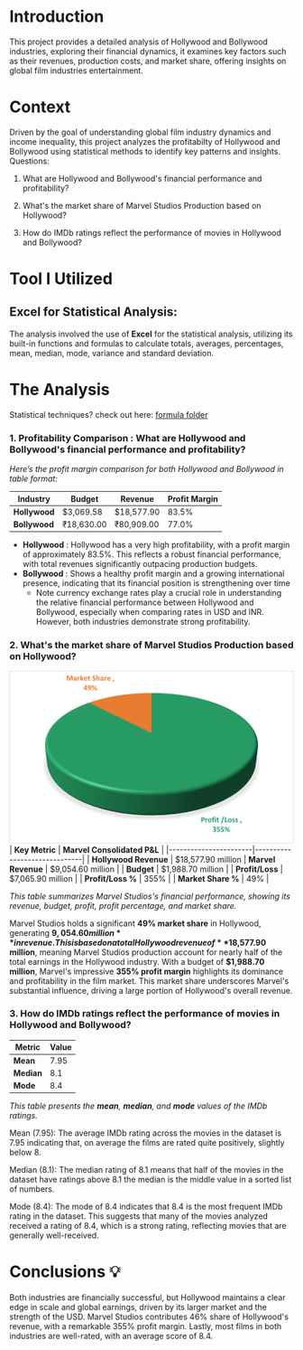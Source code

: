 # Introduction
This project provides a detailed analysis of Hollywood and Bollywood industries, exploring their financial dynamics, it examines key factors such as their revenues, production costs, and market share, offering insights on global film industries entertainment.

# Context
Driven by the goal of understanding global film industry dynamics and income inequality, this project analyzes the profitabilty of Hollywood and Bollywood using statistical methods to identify key patterns and insights. Questions:

1. What are Hollywood and Bollywood's financial performance and profitability?

2. What's the market share of Marvel Studios Production based on Hollywood?

3. How do IMDb ratings reflect the performance of movies in Hollywood and Bollywood?

# Tool I Utilized
## Excel for Statistical Analysis:
The analysis involved the use of **Excel** for the statistical analysis, utilizing its built-in functions and formulas to calculate totals, averages, percentages, mean, median, mode, variance and standard deviation. 

# The Analysis
Statistical techniques? check out here:
[formula folder](/formula/)
### 1. Profitability Comparison : What are Hollywood and Bollywood's financial performance and profitability?




*Here’s the profit margin comparison for both Hollywood and Bollywood in table format:*

| **Industry**  | **Budget** | **Revenue** | **Profit Margin** |
|---------------|------------------|-------------------|-------------------|
| **Hollywood** | $3,069.58        | $18,577.90        | 83.5%             |
| **Bollywood** | ₹18,630.00      | ₹80,909.00     | 77.0%             |

- **Hollywood** : Hollywood has a very high profitability, with a profit margin of approximately 83.5%. This reflects a robust financial performance, with total revenues significantly outpacing production budgets.
- **Bollywood** : Shows a healthy profit margin and a growing international presence, indicating that its financial position is strengthening over time
  - Note
currency exchange rates play a crucial role in understanding the relative financial performance between Hollywood and Bollywood, especially when comparing rates in USD and INR. However, both industries demonstrate strong profitability.


### 2. What's the market share of Marvel Studios Production based on Hollywood?
![](/assets/performance.png)
| **Key Metric**        | **Marvel Consolidated P&L**  |
|-----------------------|------------------------------|
| **Hollywood Revenue**           | $18,577.90 million
| **Marvel Revenue**           | $9,054.60 million            |
| **Budget**            | $1,988.70 million            |
| **Profit/Loss**       | $7,065.90 million            |
| **Profit/Loss %**     | 355%                         |
| **Market Share %**    | 49%                          |


*This table summarizes Marvel Studios's financial performance, showing its revenue, budget, profit, profit percentage, and market share.* 

Marvel Studios holds a significant **49% market share** in Hollywood, generating **$9,054.60 million** in revenue. This is based on a total Hollywood revenue of **$18,577.90 million**, meaning Marvel Studios production account for nearly half of the total earnings in the Hollywood industry. With a budget of **$1,988.70 million**, Marvel's impressive **355% profit margin** highlights its dominance and profitability in the film market. This market share underscores Marvel's substantial influence, driving a large portion of Hollywood's overall revenue.

### 3. How do IMDb ratings reflect the performance of movies in Hollywood and Bollywood?

| **Metric** | **Value** |  
|------------|-----------|  
| **Mean**   | 7.95      |  
| **Median** | 8.1       |  
| **Mode**   | 8.4       |  

*This table presents the **mean**, **median**, and **mode** values of the IMDb ratings.*

Mean (7.95): The average IMDb rating across the movies in the dataset is 7.95 indicating that, on average the films are rated quite positively, slightly below 8.

Median (8.1): The median rating of 8.1 means that half of the movies in the dataset have ratings above 8.1 the median is the middle value in a sorted list of numbers.

Mode (8.4): The mode of 8.4 indicates that 8.4 is the most frequent IMDb rating in the dataset. This suggests that many of the movies analyzed received a rating of 8.4, which is a strong rating, reflecting movies that are generally well-received.

# Conclusions 💡
Both industries are financially successful, but Hollywood maintains a clear edge in scale and global earnings, driven by its larger market and the strength of the USD. Marvel Studios contributes 46% share of Hollywood's revenue, with a remarkable 355% profit margin. Lastly, most films in both industries are well-rated, with an average score of 8.4.
